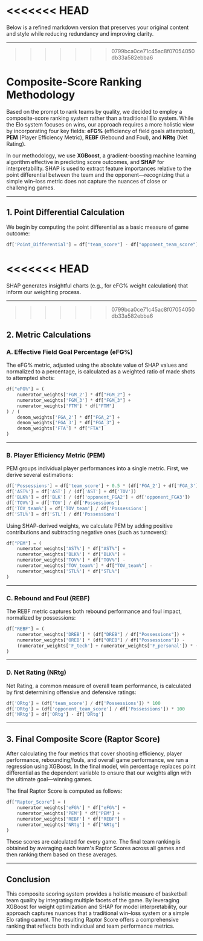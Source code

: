 <<<<<<< HEAD
=======
Below is a refined markdown version that preserves your original content and style while reducing redundancy and improving clarity.

---

>>>>>>> 0799bca0ce71c45ac8f07054050db33a582ebba6
# Composite-Score Ranking Methodology

Based on the prompt to rank teams by quality, we decided to employ a composite-score ranking system rather than a traditional Elo system. While the Elo system focuses on wins, our approach requires a more holistic view by incorporating four key fields: **eFG%** (efficiency of field goals attempted), **PEM** (Player Efficiency Metric), **REBF** (Rebound and Foul), and **NRtg** (Net Rating).

In our methodology, we use **XGBoost**, a gradient-boosting machine learning algorithm effective in predicting score outcomes, and **SHAP** for interpretability. SHAP is used to extract feature importances relative to the point differential between the team and the opponent—recognizing that a simple win–loss metric does not capture the nuances of close or challenging games.

---

## 1. Point Differential Calculation

We begin by computing the point differential as a basic measure of game outcome:

```python
df['Point_Differential'] = df["team_score"] - df["opponent_team_score"]
```

<<<<<<< HEAD
=======
SHAP generates insightful charts (e.g., for eFG% weight calculation) that inform our weighting process.

---

>>>>>>> 0799bca0ce71c45ac8f07054050db33a582ebba6
## 2. Metric Calculations

### A. Effective Field Goal Percentage (eFG%)

The eFG% metric, adjusted using the absolute value of SHAP values and normalized to a percentage, is calculated as a weighted ratio of made shots to attempted shots:

```python
df["eFG%"] = (
    numerator_weights['FGM_2'] * df["FGM_2"] +
    numerator_weights['FGM_3'] * df["FGM_3"] +
    numerator_weights['FTM'] * df["FTM"]
) / (
    denom_weights['FGA_2'] * df["FGA_2"] +
    denom_weights['FGA_3'] * df["FGA_3"] +
    denom_weights['FTA'] * df["FTA"]
)
```

---

### B. Player Efficiency Metric (PEM)

PEM groups individual player performances into a single metric. First, we derive several estimations:

```python
df['Possessions'] = df['team_score'] + 0.5 * (df['FGA_2'] + df['FGA_3']) + df['OREB'] + df['TOV'] + 0.4 * df['FTA']
df['AST%'] = df['AST'] / (df['AST'] + df['TOV'])
df['BLK%'] = df['BLK'] / (df['opponent_FGA2'] + df['opponent_FGA3'])
df['TOV%'] = df['TOV'] / df['Possessions']
df['TOV_team%'] = df['TOV_team'] / df['Possessions']
df['STL%'] = df['STL'] / df['Possessions']
```

Using SHAP-derived weights, we calculate PEM by adding positive contributions and subtracting negative ones (such as turnovers):

```python
df["PEM"] = (
    numerator_weights['AST%'] * df["AST%"] +
    numerator_weights['BLK%'] * df["BLK%"] +
    numerator_weights['TOV%'] * df["TOV%"] -
    numerator_weights['TOV_team%'] * df["TOV_team%"] -
    numerator_weights['STL%'] * df["STL%"]
)
```

---

### C. Rebound and Foul (REBF)

The REBF metric captures both rebound performance and foul impact, normalized by possessions:

```python
df["REBF"] = (
    numerator_weights['DREB'] * (df["DREB"] / df["Possessions"]) +
    numerator_weights['OREB'] * (df["OREB"] / df["Possessions"]) -
    (numerator_weights['F_tech'] + numerator_weights['F_personal']) * ((df['F_tech'] + df['F_personal']) / df['Possessions'])
)
```

---

### D. Net Rating (NRtg)

Net Rating, a common measure of overall team performance, is calculated by first determining offensive and defensive ratings:

```python
df['ORtg'] = (df['team_score'] / df['Possessions']) * 100
df['DRtg'] = (df['opponent_team_score'] / df['Possessions']) * 100
df['NRtg'] = df['ORtg'] - df['DRtg']
```

---

## 3. Final Composite Score (Raptor Score)

After calculating the four metrics that cover shooting efficiency, player performance, rebounding/fouls, and overall game performance, we run a regression using XGBoost. In the final model, win percentage replaces point differential as the dependent variable to ensure that our weights align with the ultimate goal—winning games.

The final Raptor Score is computed as follows:

```python
df["Raptor_Score"] = (
    numerator_weights['eFG%'] * df["eFG%"] +
    numerator_weights['PEM'] * df["PEM"] +
    numerator_weights['REBF'] * df["REBF"] +
    numerator_weights['NRtg'] * df["NRtg"]
)
```

These scores are calculated for every game. The final team ranking is obtained by averaging each team's Raptor Scores across all games and then ranking them based on these averages.

---

## Conclusion

This composite scoring system provides a holistic measure of basketball team quality by integrating multiple facets of the game. By leveraging XGBoost for weight optimization and SHAP for model interpretability, our approach captures nuances that a traditional win–loss system or a simple Elo rating cannot. The resulting Raptor Score offers a comprehensive ranking that reflects both individual and team performance metrics.

---
